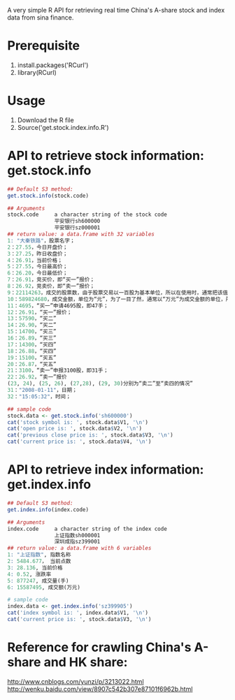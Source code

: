 ﻿A very simple R API for retrieving real time China's A-share stock and index data from sina finance.

Prerequisite
=======
1. install.packages('RCurl')
2. library(RCurl)

Usage
=======
1. Download the R file
2. Source('get.stock.index.info.R')

API to retrieve stock information: get.stock.info
=======
```R
## Default S3 method:
get.stock.info(stock.code)

## Arguments
stock.code     a character string of the stock code 
               平安银行sh600000
			   平安银行sz000001
## return value: a data.frame with 32 variables
1: "大秦铁路"，股票名字；
2：27.55，今日开盘价；
3：27.25，昨日收盘价；
4：26.91，当前价格；
5：27.55，今日最高价；
6：26.20，今日最低价；
7：26.91，竞买价，即“买一”报价；
8：26.92，竞卖价，即“卖一”报价；
9：22114263，成交的股票数，由于股票交易以一百股为基本单位，所以在使用时，通常把该值除以一百；
10：589824680，成交金额，单位为“元”，为了一目了然，通常以“万元”为成交金额的单位，所以通常把该值除以一万；
11：4695，“买一”申请4695股，即47手；
12：26.91，“买一”报价；
13：57590，“买二”
14：26.90，“买二”
15：14700，“买三”
16：26.89，“买三”
17：14300，“买四”
18：26.88，“买四”
19：15100，“买五”
20：26.87，“买五”
21：3100，“卖一”申报3100股，即31手；
22：26.92，“卖一”报价
(23, 24), (25, 26), (27,28), (29, 30)分别为“卖二”至“卖四的情况”
31："2008-01-11"，日期；
32："15:05:32"，时间；

## sample code
stock.data <- get.stock.info('sh600000')
cat('stock symbol is: ', stock.data$V1, '\n')
cat('open price is: ', stock.data$V2, '\n')
cat('previous close price is: ', stock.data$V3, '\n')			   
cat('current price is: ', stock.data$V4, '\n')			   
```
API to retrieve index information: get.index.info
=======
```R
## Default S3 method:
get.index.info(index.code)

## Arguments
index.code     a character string of the index code 
               上证指数sh000001
			   深圳成指sz399001
## return value: a data.frame with 6 variables
1: "上证指数", 指数名称
2: 5484.677， 当前点数
3: 28.136, 当前价格
4: 0.52, 涨跌率
5: 877247, 成交量(手)
6: 15587495, 成交额(万元)

# sample code
index.data <- get.index.info('sz399905')
cat('index symbol is: ', index.data$V1, '\n')		   
cat('current price is: ', stock.data$V3, '\n')	
```
Reference for crawling China\'s A-share and HK share:
===
http://www.cnblogs.com/yunzi/p/3213022.html
http://wenku.baidu.com/view/8907c542b307e87101f6962b.html
